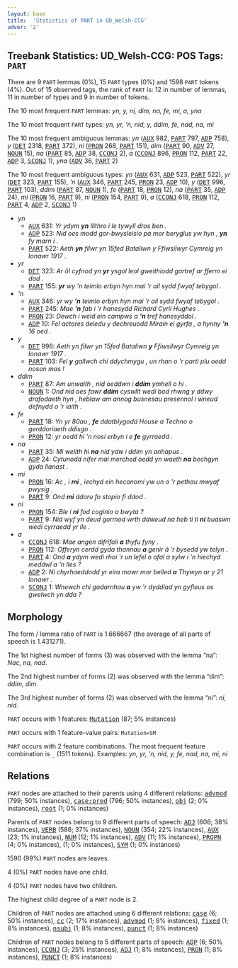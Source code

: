 ```yaml
---
layout: base
title:  'Statistics of PART in UD_Welsh-CCG'
udver: '2'
---
```


## Treebank Statistics: UD_Welsh-CCG: POS Tags: `PART`

There are 9 `PART` lemmas (0%), 15 `PART` types (0%) and 1598 `PART` tokens (4%).
Out of 15 observed tags, the rank of `PART` is: 12 in number of lemmas, 11 in number of types and 9 in number of tokens.

The 10 most frequent `PART` lemmas: <em>yn, y, ni, dim, na, fe, mi, a, yna</em>

The 10 most frequent `PART` types:  <em>yn, yr, 'n, nid, y, ddim, fe, nad, na, mi</em>

The 10 most frequent ambiguous lemmas: <em>yn</em> (<tt><a href="cy_ccg-pos-AUX.html">AUX</a></tt> 982, <tt><a href="cy_ccg-pos-PART.html">PART</a></tt> 797, <tt><a href="cy_ccg-pos-ADP.html">ADP</a></tt> 758), <em>y</em> (<tt><a href="cy_ccg-pos-DET.html">DET</a></tt> 2318, <tt><a href="cy_ccg-pos-PART.html">PART</a></tt> 372), <em>ni</em> (<tt><a href="cy_ccg-pos-PRON.html">PRON</a></tt> 268, <tt><a href="cy_ccg-pos-PART.html">PART</a></tt> 151), <em>dim</em> (<tt><a href="cy_ccg-pos-PART.html">PART</a></tt> 90, <tt><a href="cy_ccg-pos-ADV.html">ADV</a></tt> 27, <tt><a href="cy_ccg-pos-NOUN.html">NOUN</a></tt> 15), <em>na</em> (<tt><a href="cy_ccg-pos-PART.html">PART</a></tt> 85, <tt><a href="cy_ccg-pos-ADP.html">ADP</a></tt> 38, <tt><a href="cy_ccg-pos-CCONJ.html">CCONJ</a></tt> 2), <em>a</em> (<tt><a href="cy_ccg-pos-CCONJ.html">CCONJ</a></tt> 896, <tt><a href="cy_ccg-pos-PRON.html">PRON</a></tt> 112, <tt><a href="cy_ccg-pos-PART.html">PART</a></tt> 22, <tt><a href="cy_ccg-pos-ADP.html">ADP</a></tt> 3, <tt><a href="cy_ccg-pos-SCONJ.html">SCONJ</a></tt> 1), <em>yna</em> (<tt><a href="cy_ccg-pos-ADV.html">ADV</a></tt> 36, <tt><a href="cy_ccg-pos-PART.html">PART</a></tt> 2)

The 10 most frequent ambiguous types:  <em>yn</em> (<tt><a href="cy_ccg-pos-AUX.html">AUX</a></tt> 631, <tt><a href="cy_ccg-pos-ADP.html">ADP</a></tt> 523, <tt><a href="cy_ccg-pos-PART.html">PART</a></tt> 522), <em>yr</em> (<tt><a href="cy_ccg-pos-DET.html">DET</a></tt> 323, <tt><a href="cy_ccg-pos-PART.html">PART</a></tt> 155), <em>'n</em> (<tt><a href="cy_ccg-pos-AUX.html">AUX</a></tt> 346, <tt><a href="cy_ccg-pos-PART.html">PART</a></tt> 245, <tt><a href="cy_ccg-pos-PRON.html">PRON</a></tt> 23, <tt><a href="cy_ccg-pos-ADP.html">ADP</a></tt> 10), <em>y</em> (<tt><a href="cy_ccg-pos-DET.html">DET</a></tt> 996, <tt><a href="cy_ccg-pos-PART.html">PART</a></tt> 103), <em>ddim</em> (<tt><a href="cy_ccg-pos-PART.html">PART</a></tt> 87, <tt><a href="cy_ccg-pos-NOUN.html">NOUN</a></tt> 1), <em>fe</em> (<tt><a href="cy_ccg-pos-PART.html">PART</a></tt> 18, <tt><a href="cy_ccg-pos-PRON.html">PRON</a></tt> 12), <em>na</em> (<tt><a href="cy_ccg-pos-PART.html">PART</a></tt> 35, <tt><a href="cy_ccg-pos-ADP.html">ADP</a></tt> 24), <em>mi</em> (<tt><a href="cy_ccg-pos-PRON.html">PRON</a></tt> 16, <tt><a href="cy_ccg-pos-PART.html">PART</a></tt> 9), <em>ni</em> (<tt><a href="cy_ccg-pos-PRON.html">PRON</a></tt> 154, <tt><a href="cy_ccg-pos-PART.html">PART</a></tt> 9), <em>a</em> (<tt><a href="cy_ccg-pos-CCONJ.html">CCONJ</a></tt> 618, <tt><a href="cy_ccg-pos-PRON.html">PRON</a></tt> 112, <tt><a href="cy_ccg-pos-PART.html">PART</a></tt> 4, <tt><a href="cy_ccg-pos-ADP.html">ADP</a></tt> 2, <tt><a href="cy_ccg-pos-SCONJ.html">SCONJ</a></tt> 1)


* <em>yn</em>
  * <tt><a href="cy_ccg-pos-AUX.html">AUX</a></tt> 631: <em>Yr ydym <b>yn</b> llithro i le tywyll dros ben .</em>
  * <tt><a href="cy_ccg-pos-ADP.html">ADP</a></tt> 523: <em>Nid oes modd gor-bwysleisio pa mor beryglus yw hyn , <b>yn</b> fy marn i .</em>
  * <tt><a href="cy_ccg-pos-PART.html">PART</a></tt> 522: <em>Aeth <b>yn</b> filwr yn 15fed Bataliwn y Ffiwsilwyr Cymreig yn Ionawr 1917 .</em>
* <em>yr</em>
  * <tt><a href="cy_ccg-pos-DET.html">DET</a></tt> 323: <em>Ar ôl cyfnod yn <b>yr</b> ysgol leol gweithiodd gartref ar fferm ei dad .</em>
  * <tt><a href="cy_ccg-pos-PART.html">PART</a></tt> 155: <em><b>yr</b> wy 'n teimlo erbyn hyn mai 'r ail sydd fwyaf tebygol .</em>
* <em>'n</em>
  * <tt><a href="cy_ccg-pos-AUX.html">AUX</a></tt> 346: <em>yr wy <b>'n</b> teimlo erbyn hyn mai 'r ail sydd fwyaf tebygol .</em>
  * <tt><a href="cy_ccg-pos-PART.html">PART</a></tt> 245: <em>Mae <b>'n</b> fab i 'r hanesydd Richard Cyril Hughes .</em>
  * <tt><a href="cy_ccg-pos-PRON.html">PRON</a></tt> 23: <em>Dewch i weld ein campws a <b>'n</b> tref hanesyddol .</em>
  * <tt><a href="cy_ccg-pos-ADP.html">ADP</a></tt> 10: <em>Fel actores deledu y dechreuodd Mirain ei gyrfa , a hynny <b>'n</b> 16 oed .</em>
* <em>y</em>
  * <tt><a href="cy_ccg-pos-DET.html">DET</a></tt> 996: <em>Aeth yn filwr yn 15fed Bataliwn <b>y</b> Ffiwsilwyr Cymreig yn Ionawr 1917 .</em>
  * <tt><a href="cy_ccg-pos-PART.html">PART</a></tt> 103: <em>Fel <b>y</b> gallwch chi ddychmygu , un rhan o 'r parti plu oedd noson mas !</em>
* <em>ddim</em>
  * <tt><a href="cy_ccg-pos-PART.html">PART</a></tt> 87: <em>Am unwaith , nid oeddwn i <b>ddim</b> ymhell o hi .</em>
  * <tt><a href="cy_ccg-pos-NOUN.html">NOUN</a></tt> 1: <em>Ond nid oes fawr <b>ddim</b> cyswllt wedi bod rhwng y ddwy drafodaeth hyn , heblaw am annog busnesau presennol i wneud defnydd o 'r iaith .</em>
* <em>fe</em>
  * <tt><a href="cy_ccg-pos-PART.html">PART</a></tt> 18: <em>Yn yr 80au , <b>fe</b> ddatblygodd House a Techno o gerddoriaeth ddisgo .</em>
  * <tt><a href="cy_ccg-pos-PRON.html">PRON</a></tt> 12: <em>yr oedd hi 'n nosi erbyn i e <b>fe</b> gyrraedd .</em>
* <em>na</em>
  * <tt><a href="cy_ccg-pos-PART.html">PART</a></tt> 35: <em>Mi welith hi <b>na</b> nid ydw i ddim yn anhapus .</em>
  * <tt><a href="cy_ccg-pos-ADP.html">ADP</a></tt> 24: <em>Cytunodd nifer mai merched oedd yn waeth <b>na</b> bechgyn gyda llanast .</em>
* <em>mi</em>
  * <tt><a href="cy_ccg-pos-PRON.html">PRON</a></tt> 16: <em>Ac , i <b>mi</b> , iechyd ein heconomi yw un o 'r pethau mwyaf pwysig .</em>
  * <tt><a href="cy_ccg-pos-PART.html">PART</a></tt> 9: <em>Ond <b>mi</b> ddaru fo stopio fi ddod .</em>
* <em>ni</em>
  * <tt><a href="cy_ccg-pos-PRON.html">PRON</a></tt> 154: <em>Ble i <b>ni</b> fod coginio a bwyta ?</em>
  * <tt><a href="cy_ccg-pos-PART.html">PART</a></tt> 9: <em>Nid wyf yn deud gormod wrth ddweud na heb ti ti <b>ni</b> buaswn wedi cyrraedd yr lle .</em>
* <em>a</em>
  * <tt><a href="cy_ccg-pos-CCONJ.html">CCONJ</a></tt> 618: <em>Mae angen difrifoli <b>a</b> thyfu fyny .</em>
  * <tt><a href="cy_ccg-pos-PRON.html">PRON</a></tt> 112: <em>Offeryn cerdd gyda thannau <b>a</b> genir â 'r bysedd yw telyn .</em>
  * <tt><a href="cy_ccg-pos-PART.html">PART</a></tt> 4: <em>Ond <b>a</b> ydym wedi rhoi 'r un lefel o ofal a sylw i 'n hiechyd meddwl a 'n lles ?</em>
  * <tt><a href="cy_ccg-pos-ADP.html">ADP</a></tt> 2: <em>Ni chyrhaeddodd yr eira mawr mor belled <b>a</b> Thywyn ar y 21 Ionawr .</em>
  * <tt><a href="cy_ccg-pos-SCONJ.html">SCONJ</a></tt> 1: <em>Wnewch chi gadarnhau <b>a</b> yw 'r dyddiad yn gyfleus os gwelwch yn dda ?</em>

## Morphology

The form / lemma ratio of `PART` is 1.666667 (the average of all parts of speech is 1.431271).

The 1st highest number of forms (3) was observed with the lemma “na”: <em>Nac, na, nad</em>.

The 2nd highest number of forms (2) was observed with the lemma “dim”: <em>ddim, dim</em>.

The 3rd highest number of forms (2) was observed with the lemma “ni”: <em>ni, nid</em>.

`PART` occurs with 1 features: <tt><a href="cy_ccg-feat-Mutation.html">Mutation</a></tt> (87; 5% instances)

`PART` occurs with 1 feature-value pairs: `Mutation=SM`

`PART` occurs with 2 feature combinations.
The most frequent feature combination is `_` (1511 tokens).
Examples: <em>yn, yr, 'n, nid, y, fe, nad, na, mi, ni</em>


## Relations

`PART` nodes are attached to their parents using 4 different relations: <tt><a href="cy_ccg-dep-advmod.html">advmod</a></tt> (799; 50% instances), <tt><a href="cy_ccg-dep-case-pred.html">case:pred</a></tt> (796; 50% instances), <tt><a href="cy_ccg-dep-obj.html">obj</a></tt> (2; 0% instances), <tt><a href="cy_ccg-dep-root.html">root</a></tt> (1; 0% instances)

Parents of `PART` nodes belong to 9 different parts of speech: <tt><a href="cy_ccg-pos-ADJ.html">ADJ</a></tt> (606; 38% instances), <tt><a href="cy_ccg-pos-VERB.html">VERB</a></tt> (586; 37% instances), <tt><a href="cy_ccg-pos-NOUN.html">NOUN</a></tt> (354; 22% instances), <tt><a href="cy_ccg-pos-AUX.html">AUX</a></tt> (23; 1% instances), <tt><a href="cy_ccg-pos-NUM.html">NUM</a></tt> (12; 1% instances), <tt><a href="cy_ccg-pos-ADV.html">ADV</a></tt> (11; 1% instances), <tt><a href="cy_ccg-pos-PROPN.html">PROPN</a></tt> (4; 0% instances),  (1; 0% instances), <tt><a href="cy_ccg-pos-SYM.html">SYM</a></tt> (1; 0% instances)

1590 (99%) `PART` nodes are leaves.

4 (0%) `PART` nodes have one child.

4 (0%) `PART` nodes have two children.

The highest child degree of a `PART` node is 2.

Children of `PART` nodes are attached using 6 different relations: <tt><a href="cy_ccg-dep-case.html">case</a></tt> (6; 50% instances), <tt><a href="cy_ccg-dep-cc.html">cc</a></tt> (2; 17% instances), <tt><a href="cy_ccg-dep-advmod.html">advmod</a></tt> (1; 8% instances), <tt><a href="cy_ccg-dep-fixed.html">fixed</a></tt> (1; 8% instances), <tt><a href="cy_ccg-dep-nsubj.html">nsubj</a></tt> (1; 8% instances), <tt><a href="cy_ccg-dep-punct.html">punct</a></tt> (1; 8% instances)

Children of `PART` nodes belong to 5 different parts of speech: <tt><a href="cy_ccg-pos-ADP.html">ADP</a></tt> (6; 50% instances), <tt><a href="cy_ccg-pos-CCONJ.html">CCONJ</a></tt> (3; 25% instances), <tt><a href="cy_ccg-pos-ADJ.html">ADJ</a></tt> (1; 8% instances), <tt><a href="cy_ccg-pos-PRON.html">PRON</a></tt> (1; 8% instances), <tt><a href="cy_ccg-pos-PUNCT.html">PUNCT</a></tt> (1; 8% instances)

